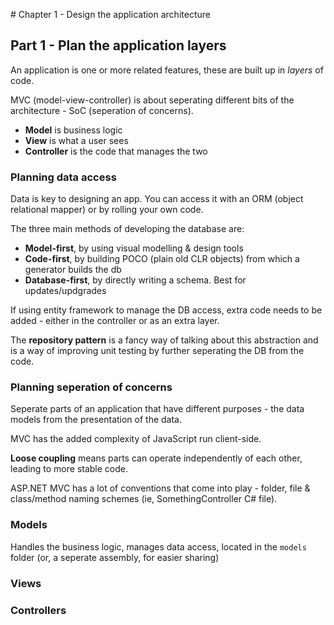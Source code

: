 ﻿# Chapter 1 - Design the application architecture

## Part 1 - Plan the application layers

An application is one or more related features, these are built up in *layers* of code.

MVC (model-view-controller) is about seperating different bits of the architecture - SoC (seperation of concerns).

* **Model** is business logic
* **View** is what a user sees
* **Controller** is the code that manages the two

### Planning data access

Data is key to designing an app. You can access it with an ORM (object relational mapper) or by rolling your own code.

The three main methods of developing the database are:

* **Model-first**, by using visual modelling & design tools
* **Code-first**, by building POCO (plain old CLR objects) from which a generator builds the db
* **Database-first**, by directly writing a schema. Best for updates/updgrades

If using entity framework to manage the DB access, extra code needs to be added - either in the controller or as an extra layer.

The **repository pattern** is a fancy way of talking about this abstraction and is a way of improving unit testing by further seperating the DB from the code.

### Planning seperation of concerns

Seperate parts of an application that have different purposes - the data models from the presentation of the data.

MVC has the added complexity of JavaScript run client-side.

**Loose coupling** means parts can operate independently of each other, leading to more stable code.

ASP.NET MVC has a lot of conventions that come into play - folder, file & class/method naming schemes (ie, SomethingController C# file).

### Models

Handles the business logic, manages data access, located in the `models` folder (or, a seperate assembly, for easier sharing)

### Views

### Controllers